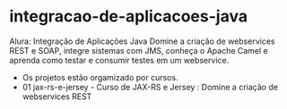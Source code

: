 # integracao-de-aplicacoes-java

Alura: Integração de Aplicações Java
Domine a criação de webservices REST e SOAP, integre sistemas com JMS, conheça o Apache Camel e aprenda como testar e consumir testes em um webservice.

- Os projetos estão orgamizado por cursos.
- 01 jax-rs-e-jersey - Curso de JAX-RS e Jersey : Domine a criação de webservices REST
